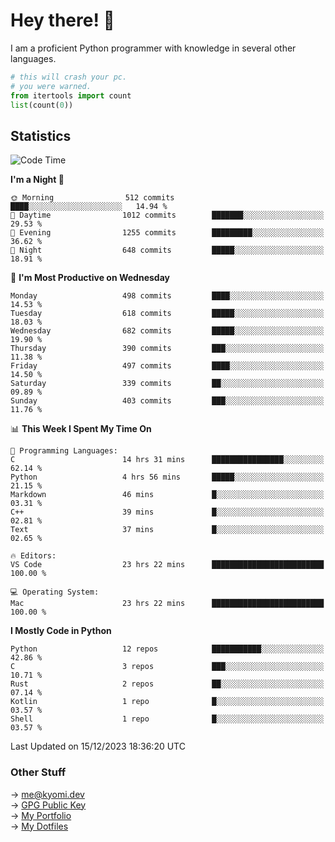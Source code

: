 # Hey there! 👋

I am a proficient Python programmer with knowledge in several other languages.

```py
# this will crash your pc.
# you were warned.
from itertools import count
list(count(0))
```

## Statistics
<!--START_SECTION:waka-->
![Code Time](http://img.shields.io/badge/Code%20Time-704%20hrs%2020%20mins-blue)

**I'm a Night 🦉** 

```text
🌞 Morning                512 commits         ████░░░░░░░░░░░░░░░░░░░░░   14.94 % 
🌆 Daytime                1012 commits        ███████░░░░░░░░░░░░░░░░░░   29.53 % 
🌃 Evening                1255 commits        █████████░░░░░░░░░░░░░░░░   36.62 % 
🌙 Night                  648 commits         █████░░░░░░░░░░░░░░░░░░░░   18.91 % 
```
📅 **I'm Most Productive on Wednesday** 

```text
Monday                   498 commits         ████░░░░░░░░░░░░░░░░░░░░░   14.53 % 
Tuesday                  618 commits         █████░░░░░░░░░░░░░░░░░░░░   18.03 % 
Wednesday                682 commits         █████░░░░░░░░░░░░░░░░░░░░   19.90 % 
Thursday                 390 commits         ███░░░░░░░░░░░░░░░░░░░░░░   11.38 % 
Friday                   497 commits         ████░░░░░░░░░░░░░░░░░░░░░   14.50 % 
Saturday                 339 commits         ██░░░░░░░░░░░░░░░░░░░░░░░   09.89 % 
Sunday                   403 commits         ███░░░░░░░░░░░░░░░░░░░░░░   11.76 % 
```


📊 **This Week I Spent My Time On** 

```text
💬 Programming Languages: 
C                        14 hrs 31 mins      ████████████████░░░░░░░░░   62.14 % 
Python                   4 hrs 56 mins       █████░░░░░░░░░░░░░░░░░░░░   21.15 % 
Markdown                 46 mins             █░░░░░░░░░░░░░░░░░░░░░░░░   03.31 % 
C++                      39 mins             █░░░░░░░░░░░░░░░░░░░░░░░░   02.81 % 
Text                     37 mins             █░░░░░░░░░░░░░░░░░░░░░░░░   02.65 % 

🔥 Editors: 
VS Code                  23 hrs 22 mins      █████████████████████████   100.00 % 

💻 Operating System: 
Mac                      23 hrs 22 mins      █████████████████████████   100.00 % 
```

**I Mostly Code in Python** 

```text
Python                   12 repos            ███████████░░░░░░░░░░░░░░   42.86 % 
C                        3 repos             ███░░░░░░░░░░░░░░░░░░░░░░   10.71 % 
Rust                     2 repos             ██░░░░░░░░░░░░░░░░░░░░░░░   07.14 % 
Kotlin                   1 repo              █░░░░░░░░░░░░░░░░░░░░░░░░   03.57 % 
Shell                    1 repo              █░░░░░░░░░░░░░░░░░░░░░░░░   03.57 % 
```




 Last Updated on 15/12/2023 18:36:20 UTC
<!--END_SECTION:waka-->

### Other Stuff

→ [me@kyomi.dev](mailto:me@kyomi.dev)\
→ [GPG Public Key](https://github.com/bitterteriyaki.gpg)\
→ [My Portfolio](https://kyomi.dev)\
→ [My Dotfiles](https://github.com/bitterteriyaki/dotfiles)
